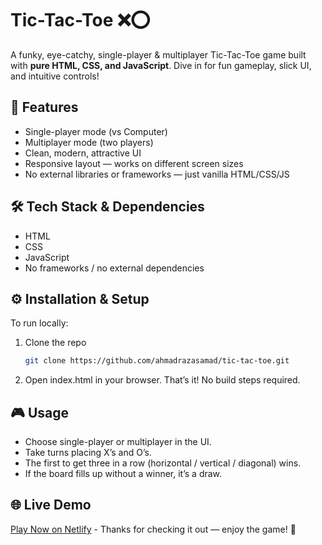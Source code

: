 # Tic-Tac-Toe ❌⭕

A funky, eye-catchy, single-player & multiplayer Tic-Tac-Toe game built with **pure HTML, CSS, and JavaScript**. Dive in for fun gameplay, slick UI, and intuitive controls!

## 🚀 Features

- Single-player mode (vs Computer)  
- Multiplayer mode (two players)  
- Clean, modern, attractive UI  
- Responsive layout — works on different screen sizes  
- No external libraries or frameworks — just vanilla HTML/CSS/JS

## 🛠️ Tech Stack & Dependencies

- HTML  
- CSS  
- JavaScript  
- No frameworks / no external dependencies  

## ⚙️ Installation & Setup

To run locally:
1. Clone the repo  
   ```bash
   git clone https://github.com/ahmadrazasamad/tic-tac-toe.git
2. Open index.html in your browser.
That’s it! No build steps required.

## 🎮 Usage

- Choose single-player or multiplayer in the UI.
- Take turns placing X’s and O’s.
- The first to get three in a row (horizontal / vertical / diagonal) wins.
- If the board fills up without a winner, it’s a draw.

## 🌐 Live Demo
[Play Now on Netlify](https://xo-tic-tactoe.netlify.app/) - Thanks for checking it out — enjoy the game! 🎉
